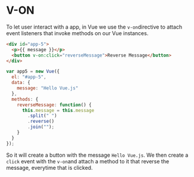 <h1>V-ON</h1>

To let user interact with a app, in Vue we use the `v-on`directive to attach event listeners that invoke methods on our Vue instances.

```html
<div id="app-5">
  <p>{{ message }}</p>
  <button v-on:click="reverseMessage">Reverse Message</button>
</div>
```

```javascript
var app5 = new Vue({
  el: "#app-5",
  data: {
    message: "Hello Vue.js"
  },
  methods: {
    reverseMessage: function() {
      this.message = this.message
        .split(" ")
        .reverse()
        .join("");
    }
  }
});
```

So it will create a button with the message `Hello Vue.js`. We then create a `click` event with the `v-on`and attach a method to it that reverse the message, everytime that is clicked.
